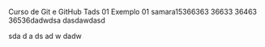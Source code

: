 Curso de Git e GitHub
Tads 01
Exemplo 01
samara15366363
36633
36463
36536dadwdsa
dasdawdasd

sda
d
a
ds
ad
w
dadw